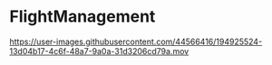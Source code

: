 # FlightManagement



https://user-images.githubusercontent.com/44566416/194925524-13d04b17-4c6f-48a7-9a0a-31d3206cd79a.mov

